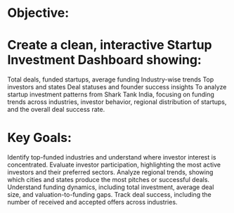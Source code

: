 # Objective:
# Create a clean, interactive Startup Investment Dashboard showing:
  Total deals, funded startups, average funding
  Industry-wise trends
  Top investors and states
  Deal statuses and founder success insights
 To analyze startup investment patterns from Shark Tank India, focusing on funding trends across industries, investor behavior, regional distribution of startups, and the overall deal success rate.

# Key Goals:

 Identify top-funded industries and understand where investor interest is concentrated.
 Evaluate investor participation, highlighting the most active investors and their preferred sectors.
 Analyze regional trends, showing which cities and states produce the most pitches or successful deals.
 Understand funding dynamics, including total investment, average deal size, and valuation-to-funding gaps.
 Track deal success, including the number of received and accepted offers across industries.
